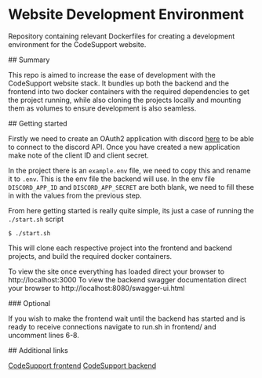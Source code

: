 # Website Development Environment

Repository containing relevant Dockerfiles for creating a development environment for the CodeSupport website.

## Summary

This repo is aimed to increase the ease of development with the CodeSupport website stack. It bundles up both the backend and the frontend into two docker containers with the required dependencies to get the project running, while also cloning the projects locally and mounting them as volumes to ensure development is also seamless.

## Getting started

Firstly we need to create an OAuth2 application with discord [here](https://discordapp.com/developers/applications/#top) to be able to connect to the discord API. Once you have created a new application make note of the client ID and client secret.

In the project there is an `example.env` file, we need to copy this and rename it to `.env`. This is the env file the backend will use. In the env file `DISCORD_APP_ID` and `DISCORD_APP_SECRET` are both blank, we need to fill these in with the values from the previous step.

From here getting started is really quite simple, its just a case of running the `./start.sh` script

```
$ ./start.sh
```

This will clone each respective project into the frontend and backend projects, and build the required docker containers.

To view the site once everything has loaded direct your browser to http://localhost:3000
To view the backend swagger documentation direct your browser to http://localhost:8080/swagger-ui.html

### Optional

If you wish to make the frontend wait until the backend has started and is ready to receive connections navigate to run.sh in frontend/ and uncomment lines 6-8.

## Additional links

[CodeSupport frontend](https://github.com/codesupport/website-frontend)
[CodeSupport backend](https://github.com/codesupport/website-backend)